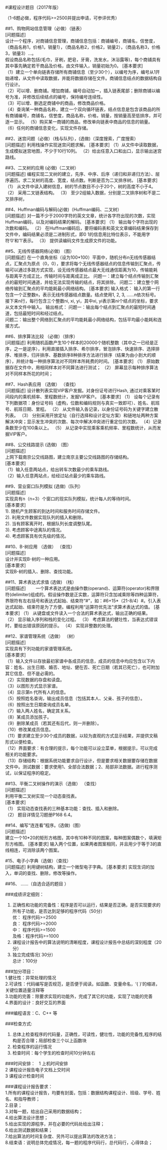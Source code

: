 #课程设计题目（2017年版）  

（1-6题必做，程序代码>=2500并提出申请，可参评优秀）  

##1、购物网站信息管理（必做）（链表）  
[问题描述]  
设计一个程序，对商铺信息管理，商铺信息包括：商铺编号，商铺名，信誉度，（商品名称1，价格1，销量1），（商品名称2，价格2，销量2），（商品名称3，价格3，销量3）…。  
假设商品名称包括(毛巾，牙刷，肥皂，牙膏，洗发水，沐浴露等)，每个商铺具有其中事先确定若干商品及价格，由文件输入，销量初始为0。
[基本要求]  
（1）建立一个单向链表存储所有商铺信息（至少30个），以编号为序，编号从1开始递增，从文件中读取数据，并能将数据存储在文件。商铺信息结点的数据结构自行设计。  
（2）可以增、删商铺。增加商铺，编号自动加一，插入链表尾部；删除商铺以编号为准，并修改后续结点的编号，保持编号连续性。  
（3）可以增、删选定商铺中的商品，修改商品价格。  
（4）查询某一种商品名称，建立一个双向循环链表，结点信息是包含该商品的所有商铺编号，商铺名，信誉度，商品名称，价格，销量，按销量高至低排序，并可逐一显示。 
（5）购买某一商铺的商品，修改单向链表中商品的信息的销量。  
（6）任何的商铺信息变化，实现文件存储。  

##2、迷宫问题（必做）（栈与队列），(选做)（深度搜索，广度搜索）  
[问题描述]
利用栈操作实现迷宫问题求解。
[基本要求]
（1）从文件中读取数据，生成模拟迷宫地图，不少于10行10列。
（2）给出任意入口和出口，显示输出迷宫路线。

##3、二叉树的应用 (必做)（二叉树）  
[问题描述]
编程实现二叉树的建立，先序、中序、后序（递归和非递归方法）、层序遍历。求二叉树的高度、宽度，结点数。判断是否为二叉排序树。
[基本要求]	
（1） 从文件中读入建树信息，树的节点数目不小于20个，树的高度不小于4。
（2） 采用二叉链表结构。
（3） 至少2组输入数据，分别是二叉排序树和不是二叉排序树，

##4、Huffman编码与解码(必做)（Huffman编码、二叉树）  
[问题描述]
对一篇不少于2000字符的英文文章，统计各字符出现的次数，实现Huffman编码，以及对编码结果的解码。
[基本要求]
（1） 输出每个字符出现的次数和编码。
（2） 在Huffman编码后，要将编码表和英文文章编码结果保存到文件中，编码结果必须是二进制形式，即0 1的信息用比特位表示，不能用字符’0’和’1’表示。
（3） 提供读编码文件生成原文件的功能。

##5、无线传感器网络(必做) （图）  
[问题描述]
在一个直角坐标（设为100*100）平面中，随机分布n无线传感器结点，汇聚点为原点（0，0），要求将每个无线传感器结点的信息传输到汇聚点，传输可以通过多跳方式实现，设无线传感器结点最大无线通信距离为10，传输能耗与距离平方成正比，传输时间与距离成正比。
问题一：建立每个结点传输到汇聚点的最短时间通道，并给无法实现传输的结点，将其排除。
问题二：建立整个网络传输到汇聚点的平均能耗最小网络结构。
[基本要求]
输入格式： 输入的第一行包含一个正整数n，表示无线传感器结点数量。结点使用1, 2, 3, ……n依次标号。  接下来n行，每行包含三个整数ni, xi, yi，其中xi, yi表示第ni个结点的坐标，要求从文本文件中输入。
输出格式：
问题一：输出每个结点到汇聚点的最短时间通道，包括最短时间和经过结点。  
问题二：输出整个网络到汇聚点的平均能耗最小网络结构，包括平均最小能耗和连接方式。

##6、排序算法比较 （必做）（排序）  
[问题描述]
利用随机函数产生10个样本的20000个随机整数（其中之一已经是正序，之一是逆序），利用直接插入排序、希尔排序，冒泡排序、快速排序、选择排序、堆排序，归并排序、基数排序8种排序方法进行排序（结果为由小到大的顺序），并统计每一种排序算法对不同样本所耗费的时间。
 [基本要求]
（1） 原始数据存在文件中，用相同样本对不同算法进行测试；
（2） 屏幕显示每种排序算法对不同样本所花的时间；

##7、Hash表应用 （选做） （查找）  
[问题描述]
设计散列表实现VIP客户发掘。对身份证号进行Hash, 通过对乘客某时间段内的乘机频率、里程数统计，发掘VIP客户。 
[基本要求]
（1） 设每个记录有下列数据项：身份证号码（虚构，位数和编码规则与真实一致即可）、姓名、航班号、航班日期、里程。 
（2） 从文件输入各记录，以身份证号码为关键字建立散列表。 
（3） 分别采用开放定址（自行选择和设计定址方案）和链地址两种方案解决冲突；显示发生冲突的次数、每次中解决冲突进行重定位的次数。
（4）记录条数至少在100条以上。
（5） 从记录中实现乘客乘机频率、里程数统计，从而发掘VIP客户。

##8、公交线路提示  (选做) （图）  
[问题描述]  
上网下载南京公交线路图，建立南京主要公交线路图的存储结构。  
[基本要求]  
（1）输入任意两站点，给出转车次数最少的乘车路线。  
（2）输入任意两站点，给经过站点最少的乘车路线。  

##9、营业窗口队列模拟 (选做)（队列）  
[问题描述]  
实现具有n（n=3）个窗口的现实队列模拟，统计每人的等待时间。  
[基本要求]  
1). 随机产生顾客的到达时间和服务时间存储文件。  
2). 利用文件数据实现队列的插入和删除。  
2). 当有顾客离开时，根据队列长度调整队尾。  
3). 考虑顾客中途离队的情况。  
4). 考虑顾客具有优先级的情况。  

##10、B-树应用 （选做） （查找）  
[问题描述]  
设计并实现B-树的一种应用。  
[基本要求]  
实现B-树的插入、删除、查找功能。  

##11、算术表达式求值 (选做) （栈）  
[问题描述]
　　一个算术表达式是由操作数(operand)、运算符(operator)和界限符(delimiter)组成的。假设操作数是正实数，运算符只含加减乘除等四种运算符，界限符有左右括号和表达式起始、结束符“#”，如：#6+15*（21-8/4）#。引入表达式起始、结束符是为了方便。编程利用“运算符优先法”求算术表达式的值。
[基本要求]
（1） 从键盘或文件读入一个合法的算术表达式，输出正确的结果。
（2） 显示输入序列和栈的变化过程。
（3） 考虑算法的健壮性，当表达式错误时，要给出错误原因的提示。
（4） 实现非整数的处理。

##12、家谱管理系统（选做） （树）  
[问题描述]     
实现具有下列功能的家谱管理系统。  
[基本要求]   
（1）输入文件以存放最初家谱中各成员的信息，成员的信息中均应包含以下内容：姓名、出生日期、婚否、地址、健在否、死亡日期（若其已死亡），也可附加其它信息、但不是必需的。  
（2）实现数据的存盘和读盘。  
（3）以图形方式显示家谱。  
（4）显示第n 代所有人的信息。  
（5）按照姓名查询，输出成员信息（包括其本人、父亲、孩子的信息）。  
（6）按照出生日期查询成员名单。  
（7）输入两人姓名，确定其关系。  
（8）某成员添加孩子。  
（9）删除某成员（若其还有后代，则一并删除）。  
（10）修改某成员信息。  
（11）要求建立至少30个成员的数据，以较为直观的方式显示结果，并提供文稿形式以便检查。  
（12）界面要求：有合理的提示，每个功能可以设立菜单，根据提示，可以完成相关的功能要求。  
（13）存储结构：根据系统功能要求自行设计，但是要求相关数据要存储在数据文件中。测试数据：要求使用1、全部合法数据；2、局部非法数据。进行程序测试，以保证程序的稳定。  

##13、平衡二叉树操作的演示（选做） （查找）  
[问题描述]  
利用平衡二叉树实现一个动态查找表。  
[基本要求]  
（1） 实现动态查找表的三种基本功能：查找、插入和删除。  
（2） 题目详情见习题册P168 6.4。  

##14、编写“连连看”程序。(选做)（图）  
[问题描述]  
建立一个10*20的矩形方格图，其中有10种不同的图案，每种图案偶数个，填满矩形方格图。
[基本要求]
输入两个位置，如果两者图案相同，并且用少于等于3的直线相连，可消除该两个图案。

#15、电子小字典（选做）（查找）  
[问题描述]
利用键树结构，建立一个微型电子字典。
[基本要求]
实现生词的加入，单词的查找、删除，修改等操作。 

##16、	……（自选合适的题目 ）  






###成绩评定细则：  
1.	正确性和功能的完备性：程序是否可以运行，结果是否正确，是否实现要求的所有子功能，是否达到足够的程序代码（50分）  
优：  程序代码>=2500  
良：  程序代码>=2000  
中：  程序代码>=1500  
及格：程序代码>=1000  
2.	课程设计报告中的算法说明的清晰程度，课程设计报告中总结的深刻程度（20分）  
3.	独立完成情况( 30分）  
总计：100分  

###加分项目：  
1.健壮性：异常处理的情况  
2.可读性：代码编写是否规范，是否便于阅读。如函数、变量命名，‘{ }’的缩进，关键位置适量注释等  
3.功能的完善：除要求实现的功能外，完成了其它的功能，实现了功能的完善  
4.界面的设计：良好交互的界面  

###编程语言：C、C++ 等  

###检查方式:  
1.	总体上检查程序的代码量，正确性，可读性，健壮性，功能的完备性,程序的结构是否合理；局部检查三个以上函数块  
2.	检查程序的运行情况  
3.	检查时间：每个学生的检查时间10分钟左右  

###时间安排：  
1 上机时间安排  
2 课程设计报告电子文档上交时间  
3 课程设计检查时间  

###课程设计报告要求：  
1.所有的课程设计报告，均要有封面，包括：数据结构课程设计、班级、学号、姓名、和指导教师；  
2.目录；  
3.对每一题，给出自己采用的数据结构；  
4.给出算法设计思想；  
5.给出实现的源程序，并在必要的代码处给出注释；  
6.给出测试数据和结果；  
7.给出算法的时间复杂度、另外可以提出算法的改进方法；  
8.结束语：说明总体完成情况，每一题的程序代码行，总代码行，心得体会；  
